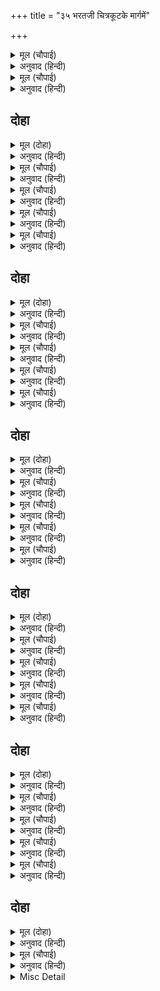 +++
title = "३५ भरतजी चित्रकूटके मार्गमें"

+++


<details><summary>मूल (चौपाई)</summary>

एहि बिधि भरत चले मग जाहीं।  
दसा देखि मुनि सिद्ध सिहाहीं॥  
जबहिं रामु कहि लेहिं उसासा।  
उमगत पेमु मनहुँ चहु पासा॥
</details>

<details><summary>अनुवाद (हिन्दी)</summary>

इस प्रकार भरतजी मार्गमें चले जा रहे हैं। उनकी [प्रेममयी] दशा देखकर मुनि और सिद्ध लोग भी सिहाते हैं। भरतजी जभी ‘राम’ कहकर लंबी साँस लेते हैं, तभी मानो चारों ओर प्रेम उमड़ पड़ता है॥ ३॥
</details>

<details><summary>मूल (चौपाई)</summary>

द्रवहिं बचन सुनि कुलिस पषाना।  
पुरजन पेमु न जाइ बखाना॥  
बीच बास करि जमुनहिं आए।  
निरखि नीरु लोचन जल छाए॥
</details>

<details><summary>अनुवाद (हिन्दी)</summary>

उनके [प्रेम और दीनतासे पूर्ण] वचनोंको सुनकर वज्र और पत्थर भी पिघल जाते हैं। अयोध्यावासियोंका प्रेम कहते नहीं बनता। बीचमें निवास (मुकाम) करके भरतजी यमुनाजीके तटपर आये। यमुनाजीका जल देखकर उनके नेत्रोंमें जल भर आया॥ ४॥
</details>

## दोहा


<details><summary>मूल (दोहा)</summary>

रघुबर बरन बिलोकि बर बारि समेत समाज।  
होत मगन बारिधि बिरह चढ़े बिबेक जहाज॥ २२०॥
</details>

<details><summary>अनुवाद (हिन्दी)</summary>

श्रीरघुनाथजीके (श्याम) रंगका सुन्दर जल देखकर सारे समाजसहित भरतजी [प्रेमविह्वल होकर] श्रीरामजीके विरहरूपी समुद्रमें डूबते-डूबते विवेकरूपी जहाजपर चढ़ गये (अर्थात् यमुनाजीका श्यामवर्ण जल देखकर सब लोग श्यामवर्ण भगवान् के प्रेममें विह्वल हो गये और उन्हें न पाकर विरहव्यथासे पीड़ित हो गये; तब भरतजीको यह ध्यान आया कि जल्दी चलकर उनके साक्षात् दर्शन करेंगे, इस विवेकसे वे फिर उत्साहित हो गये)॥ २२०॥
</details>

<details><summary>मूल (चौपाई)</summary>

जमुन तीर तेहि दिन करि बासू।  
भयउ समय सम सबहि सुपासू॥  
रातिहिं घाट घाट की तरनी।  
आईं अगनित जाहिं न बरनी॥
</details>

<details><summary>अनुवाद (हिन्दी)</summary>

उस दिन यमुनाजीके किनारे निवास किया। समयानुसार सबके लिये [खान-पान आदिकी] सुन्दर व्यवस्था हुई। [निषादराजका सङ्केत पाकर] रात-ही-रातमें घाट-घाटकी अगणित नावें वहाँ आ गयीं, जिनका वर्णन नहीं किया जा सकता॥ १॥
</details>

<details><summary>मूल (चौपाई)</summary>

प्रात पार भए एकहि खेवाँ।  
तोषे रामसखा की सेवाँ॥  
चले नहाइ नदिहि सिर नाई।  
साथ निषादनाथ दोउ भाई॥
</details>

<details><summary>अनुवाद (हिन्दी)</summary>

सबेरे एक ही खेवेमें सब लोग पार हो गये और श्रीरामचन्द्रजीके सखा निषादराजकी इस सेवासे सन्तुष्ट हुए। फिर स्नान करके और नदीको सिर नवाकर निषादराजके साथ दोनों भाई चले॥ २॥
</details>

<details><summary>मूल (चौपाई)</summary>

आगें मुनिबर बाहन आछें।  
राजसमाज जाइ सबु पाछें॥  
तेहि पाछें दोउ बंधु पयादें।  
भूषन बसन बेष सुठि सादें॥
</details>

<details><summary>अनुवाद (हिन्दी)</summary>

आगे अच्छी-अच्छी सवारियोंपर श्रेष्ठ मुनि हैं, उनके पीछे सारा राजसमाज जा रहा है। उसके पीछे दोनों भाई बहुत सादे भूषण-वस्त्र और वेषसे पैदल चल रहे हैं॥ ३॥
</details>

<details><summary>मूल (चौपाई)</summary>

सेवक सुहृद सचिवसुत साथा।  
सुमिरत लखनु सीय रघुनाथा॥  
जहँ जहँ राम बास बिश्रामा।  
तहँ तहँ करहिं सप्रेम प्रनामा॥
</details>

<details><summary>अनुवाद (हिन्दी)</summary>

सेवक, मित्र और मन्त्रीके पुत्र उनके साथ हैं। लक्ष्मण, सीताजी और श्रीरघुनाथजीका स्मरण करते जा रहे हैं। जहाँ-जहाँ श्रीरामजीने निवास और विश्राम किया था, वहाँ-वहाँ वे प्रेमसहित प्रणाम करते हैं॥ ४॥
</details>

## दोहा


<details><summary>मूल (दोहा)</summary>

मगबासी नर नारि सुनि धाम काम तजि धाइ।  
देखि सरूप सनेह सब मुदित जनम फलु पाइ॥ २२१॥
</details>

<details><summary>अनुवाद (हिन्दी)</summary>

मार्गमें रहनेवाले स्त्री-पुरुष यह सुनकर घर और काम-काज छोड़कर दौड़ पड़ते हैं और उनके रूप (सौन्दर्य) और प्रेमको देखकर वे सब जन्म लेनेका फल पाकर आनन्दित होते हैं॥ २२१॥
</details>

<details><summary>मूल (चौपाई)</summary>

कहहिं सपेम एक एक पाहीं।  
रामु लखनु सखि होहिं कि नाहीं॥  
बय बपु बरन रूपु सोइ आली।  
सीलु सनेहु सरिस सम चाली॥
</details>

<details><summary>अनुवाद (हिन्दी)</summary>

गाँवोंकी स्त्रियाँ एक-दूसरीसे प्रेमपूर्वक कहती हैं—सखी! ये राम-लक्ष्मण हैं कि नहीं? हे सखी! इनकी अवस्था, शरीर और रंग-रूप तो वही है। शील, स्नेह उन्हींके सदृश है और चाल भी उन्हींके समान है॥ १॥
</details>

<details><summary>मूल (चौपाई)</summary>

बेषु न सो सखि सीय न संगा।  
आगें अनी चली चतुरंगा॥  
नहिं प्रसन्न मुख मानस खेदा।  
सखि संदेहु होइ एहिं भेदा॥
</details>

<details><summary>अनुवाद (हिन्दी)</summary>

परन्तु हे सखी! इनका न तो वह वेष (वल्कलवस्त्रधारी मुनिवेष) है, न सीताजी ही संग हैं। और इनके आगे चतुरङ्गिणी सेना चली जा रही है। फिर इनके मुख प्रसन्न नहीं हैं, इनके मनमें खेद है। हे सखी! इसी भेदके कारण सन्देह होता है॥ २॥
</details>

<details><summary>मूल (चौपाई)</summary>

तासु तरक तियगन मन मानी।  
कहहिं सकल तेहि सम न सयानी॥  
तेहि सराहि बानी फुरि पूजी।  
बोली मधुर बचन तिय दूजी॥
</details>

<details><summary>अनुवाद (हिन्दी)</summary>

उसका तर्क (युक्ति) अन्य स्त्रियोंके मन भाया। सब कहती हैं कि इसके समान सयानी (चतुर) कोई नहीं है। उसकी सराहना करके और ‘तेरी वाणी सत्य है’ इस प्रकार उसका सम्मान करके दूसरी स्त्री मीठे वचन बोली॥ ३॥
</details>

<details><summary>मूल (चौपाई)</summary>

कहि सपेम सब कथाप्रसंगू।  
जेहि बिधि राम राज रस भंगू॥  
भरतहि बहुरि सराहन लागी।  
सील सनेह सुभाय सुभागी॥
</details>

<details><summary>अनुवाद (हिन्दी)</summary>

श्रीरामजीके राजतिलकका आनन्द जिस प्रकारसे भंग हुआ था वह सब कथाप्रसंग प्रेमपूर्वक कहकर फिर वह भाग्यवती स्त्री श्रीभरतजीके शील, स्नेह और स्वभावकी सराहना करने लगी॥ ४॥
</details>

## दोहा


<details><summary>मूल (दोहा)</summary>

चलत पयादें खात फल पिता दीन्ह तजि राजु।  
जात मनावन रघुबरहि भरत सरिस को आजु॥ २२२॥
</details>

<details><summary>अनुवाद (हिन्दी)</summary>

[वह बोली—] देखो, ये भरतजी पिताके दिये हुए राज्यको त्यागकर पैदल चलते और फलाहार करते हुए श्रीरामजीको मनानेके लिये जा रहे हैं। इनके समान आज कौन है?॥ २२२॥
</details>

<details><summary>मूल (चौपाई)</summary>

भायप भगति भरत आचरनू।  
कहत सुनत दुख दूषन हरनू॥  
जो किछु कहब थोर सखि सोई।  
राम बंधु अस काहे न होई॥
</details>

<details><summary>अनुवाद (हिन्दी)</summary>

भरतजीका भाईपना, भक्ति और इनके आचरण कहने और सुननेसे दुःख और दोषोंके हरनेवाले हैं। हे सखी! उनके सम्बन्धमें जो कुछ भी कहा जाय, वह थोड़ा है। श्रीरामचन्द्रजीके भाई ऐसे क्यों न हों?॥ १॥
</details>

<details><summary>मूल (चौपाई)</summary>

हम सब सानुज भरतहि देखें।  
भइन्ह धन्य जुबती जन लेखें॥  
सुनि गुन देखि दसा पछिताहीं।  
कैकइ जननि जोगु सुतु नाहीं॥
</details>

<details><summary>अनुवाद (हिन्दी)</summary>

छोटे भाई शत्रुघ्नसहित भरतजीको देखकर हम सब भी आज धन्य (बड़भागिनी) स्त्रियोंकी गिनतीमें आ गयीं। इस प्रकार भरतजीके गुण सुनकर और उनकी दशा देखकर स्त्रियाँ पछताती हैं और कहती हैं—यह पुत्र कैकेयी-जैसी माताके योग्य नहीं है॥ २॥
</details>

<details><summary>मूल (चौपाई)</summary>

कोउ कह दूषनु रानिहि नाहिन।  
बिधि सबु कीन्ह हमहि जो दाहिन॥  
कहँ हम लोक बेद बिधि हीनी।  
लघु तिय कुल करतूति मलीनी॥
</details>

<details><summary>अनुवाद (हिन्दी)</summary>

कोई कहती हैं—इसमें रानीका भी दोष नहीं है। यह सब विधाताने ही किया है, जो हमारे अनुकूल है। कहाँ तो हम लोक और वेद दोनोंकी विधि (मर्यादा) से हीन, कुल और करतूत दोनोंसे मलिन तुच्छ स्त्रियाँ,॥ ३॥
</details>

<details><summary>मूल (चौपाई)</summary>

बसहिं कुदेस कुगाँव कुबामा।  
कहँ यह दरसु पुन्य परिनामा॥  
अस अनंदु अचिरिजु प्रति ग्रामा।  
जनु मरुभूमि कलपतरु जामा॥
</details>

<details><summary>अनुवाद (हिन्दी)</summary>

जो बुरे देश (जंगली प्रान्त) और बुरे गाँवमें बसती हैं और [स्त्रियोंमें भी] नीच स्त्रियाँ हैं! और कहाँ यह महान् पुण्योंका परिणामस्वरूप इनका दर्शन ! ऐसा ही आनन्द और आश्चर्य गाँव-गाँवमें हो रहा है। मानो मरुभूमिमें कल्पवृक्ष उग गया हो॥ ४॥
</details>

## दोहा


<details><summary>मूल (दोहा)</summary>

भरत दरसु देखत खुलेउ मग लोगन्ह कर भागु।  
जनु सिंघलबासिन्ह भयउ बिधि बस सुलभ प्रयागु॥ २२३॥
</details>

<details><summary>अनुवाद (हिन्दी)</summary>

भरतजीका स्वरूप देखते ही रास्तेमें रहनेवाले लोगोंके भाग्य खुल गये! मानो दैवयोगसे सिंहलद्वीपके बसनेवालोंको तीर्थराज प्रयाग सुलभ हो गया हो!॥ २२३॥
</details>

<details><summary>मूल (चौपाई)</summary>

निज गुन सहित राम गुन गाथा।  
सुनत जाहिं सुमिरत रघुनाथा॥  
तीरथ मुनि आश्रम सुरधामा।  
निरखि निमज्जहिं करहिं प्रनामा॥
</details>

<details><summary>अनुवाद (हिन्दी)</summary>

[इस प्रकार] अपने गुणोंसहित श्रीरामचन्द्रजीके गुणोंकी कथा सुनते और श्रीरघुनाथजीको स्मरण करते हुए भरतजी चले जा रहे हैं। वे तीर्थ देखकर स्नान और मुनियोंके आश्रम तथा देवताओंके मन्दिर देखकर प्रणाम करते हैं,॥ १॥
</details>

<details><summary>मूल (चौपाई)</summary>

मनहीं मन मागहिं बरु एहू।  
सीय राम पद पदुम सनेहू॥  
मिलहिं किरात कोल बनबासी।  
बैखानस बटु जती उदासी॥
</details>

<details><summary>अनुवाद (हिन्दी)</summary>

और मन-ही-मन यह वरदान माँगते हैं कि श्रीसीतारामजीके चरणकमलोंमें प्रेम हो। मार्गमें भील, कोल आदि वनवासी तथा वानप्रस्थ, ब्रह्मचारी, संन्यासी और विरक्त मिलते हैं॥ २॥
</details>

<details><summary>मूल (चौपाई)</summary>

करि प्रनामु पूँछहिं जेहि तेही।  
केहि बन लखनु रामु बैदेही॥  
ते प्रभु समाचार सब कहहीं।  
भरतहि देखि जनम फलु लहहीं॥
</details>

<details><summary>अनुवाद (हिन्दी)</summary>

उनमेंसे जिस-तिससे प्रणाम करके पूछते हैं कि लक्ष्मणजी, श्रीरामजी और जानकीजी किस वनमें हैं? वे प्रभुके सब समाचार कहते हैं और भरतजीको देखकर जन्मका फल पाते हैं॥ ३॥
</details>

<details><summary>मूल (चौपाई)</summary>

जे जन कहहिं कुसल हम देखे।  
ते प्रिय राम लखन सम लेखे॥  
एहि बिधि बूझत सबहि सुबानी।  
सुनत राम बनबास कहानी॥
</details>

<details><summary>अनुवाद (हिन्दी)</summary>

जो लोग कहते हैं कि हमने उनको कुशलपूर्वक देखा है, उनको ये श्रीराम-लक्ष्मणके समान ही प्यारे मानते हैं। इस प्रकार सबसे सुन्दर वाणीसे पूछते और श्रीरामजीके वनवासकी कहानी सुनते जाते हैं॥ ४॥
</details>

## दोहा


<details><summary>मूल (दोहा)</summary>

तेहि बासर बसि प्रातहीं चले सुमिरि रघुनाथ।  
राम दरस की लालसा भरत सरिस सब साथ॥ २२४॥
</details>

<details><summary>अनुवाद (हिन्दी)</summary>

उस दिन वहीं ठहरकर दूसरे दिन प्रातःकाल ही श्रीरघुनाथजीका स्मरण करके चले। साथके सब लोगोंको भी भरतजीके समान ही श्रीरामजीके दर्शनकी लालसा [लगी हुई] है॥ २२४॥
</details>

<details><summary>मूल (चौपाई)</summary>

मंगल सगुन होहिं सब काहू।  
फरकहिं सुखद बिलोचन बाहू॥  
भरतहि सहित समाज उछाहू।  
मिलिहहिं रामु मिटिहि दुख दाहू॥
</details>

<details><summary>अनुवाद (हिन्दी)</summary>

सबको मङ्गलसूचक शकुन हो रहे हैं। सुख देनेवाले [पुरुषोंके दाहिने और स्त्रियोंके बायें] नेत्र और भुजाएँ फड़क रही हैं। समाजसहित भरतजीको उत्साह हो रहा है कि श्रीरामचन्द्रजी मिलेंगे और दुःखका दाह मिट जायगा॥ १॥
</details>

<details><summary>मूल (चौपाई)</summary>

करत मनोरथ जस जियँ जाके।  
जाहिं सनेह सुराँ सब छाके॥  
सिथिल अंग पग मग डगि डोलहिं।  
बिहबल बचन पेम बस बोलहिं॥
</details>

<details><summary>अनुवाद (हिन्दी)</summary>

जिसके जीमें जैसा है, वह वैसा ही मनोरथ करता है। सब स्नेहरूपी मदिरासे छके (प्रेममें मतवाले हुए) चले जा रहे हैं। अङ्ग शिथिल हैं, रास्तेमें पैर डगमगा रहे हैं और प्रेमवश विह्वल वचन बोल रहे हैं॥ २॥
</details>

<details><summary>मूल (चौपाई)</summary>

रामसखाँ तेहि समय देखावा।  
सैल सिरोमनि सहज सुहावा॥  
जासु समीप सरित पय तीरा।  
सीय समेत बसहिं दोउ बीरा॥
</details>

<details><summary>अनुवाद (हिन्दी)</summary>

रामसखा निषादराजने उसी समय स्वाभाविक ही सुहावना पर्वतशिरोमणि कामदगिरि दिखलाया, जिसके निकट ही पयस्विनी नदीके तटपर सीताजीसमेत दोनों भाई निवास करते हैं॥ ३॥
</details>

<details><summary>मूल (चौपाई)</summary>

देखि करहिं सब दंड प्रनामा।  
कहि जय जानकि जीवन रामा॥  
प्रेम मगन अस राजसमाजू।  
जनु फिरि अवध चले रघुराजू॥
</details>

<details><summary>अनुवाद (हिन्दी)</summary>

सब लोग उस पर्वतको देखकर ‘जानकी-जीवन श्रीरामचन्द्रजीकी जय हो।’ ऐसा कहकर दण्डवत्-प्रणाम करते हैं। राजसमाज प्रेममें ऐसा मग्न है मानो श्रीरघुनाथजी अयोध्याको लौट चले हों॥ ४॥
</details>

## दोहा


<details><summary>मूल (दोहा)</summary>

भरत प्रेमु तेहि समय जस तस कहि सकइ न सेषु।  
कबिहि अगम जिमि ब्रह्मसुखु अह मम मलिन जनेषु॥ २२५॥
</details>

<details><summary>अनुवाद (हिन्दी)</summary>

भरतजीका उस समय जैसा प्रेम था, वैसा शेषजी भी नहीं कह सकते। कविके लिये तो वह वैसा ही अगम है जैसा अहंता और ममतासे मलिन मनुष्योंके लिये ब्रह्मानन्द!॥ २२५॥
</details>

<details><summary>मूल (चौपाई)</summary>

सकल सनेह सिथिल रघुबर कें।  
गए कोस दुइ दिनकर ढरकें॥  
जलु थलु देखि बसे निसि बीतें।  
कीन्ह गवन रघुनाथ पिरीतें॥
</details>

<details><summary>अनुवाद (हिन्दी)</summary>

सब लोग श्रीरामचन्द्रजीके प्रेमके मारे शिथिल होनेके कारण सूर्यास्त होनेतक (दिनभरमें) दो ही कोस चल पाये और जल-स्थलका सुपास देखकर रातको वहीं [बिना खाये-पीये ही] रह गये। रात बीतनेपर श्रीरघुनाथजीके प्रेमी भरतजीने आगे गमन किया॥ १॥
</details>

<details><summary>Misc Detail</summary>


</details>
